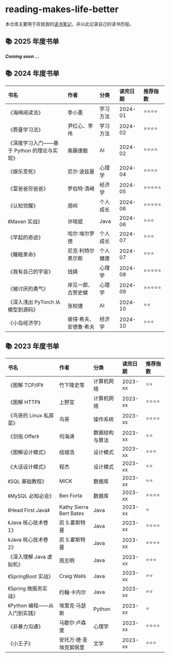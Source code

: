 # reading-makes-life-better

本仓库主要用于存放我的[<u>读书笔记</u>](https://shen-shanshan.github.io/categories/%E9%98%85%E8%AF%BB/)，并以此记录自己的读书历程。

## 📚 2025 年度书单

**_Coming soon ..._**

## 📚 2024 年度书单

|                    书名                    |          作者          |   分类   | 读完日期 | 推荐指数 |
| :----------------------------------------- | :--------------------- | :------- | :------- | :------- |
| 《海绵阅读法》                             | 李小墨                 | 学习方法 | 2024-01  | ⭐⭐⭐⭐     |
| 《费曼学习法》                             | 尹红心、李伟           | 学习方法 | 2024-02  | ⭐⭐⭐⭐     |
| 《深度学习入门——基于 Python 的理论与实现》 | 斋藤康毅               | AI       | 2024-02  | ⭐⭐⭐⭐     |
| 《娱乐至死》                               | 尼尔·波兹曼            | 心理学   | 2024-04  | ⭐⭐⭐⭐     |
| 《富爸爸穷爸爸》                           | 罗伯特·清崎            | 经济学   | 2024-05  | ⭐⭐⭐⭐⭐    |
| 《认知觉醒》                               | 周岭                   | 个人成长 | 2024-06  | ⭐⭐⭐⭐⭐    |
| 《Maven 实战》                             | 许晓斌                 | Java     | 2024-06  | ⭐⭐⭐      |
| 《早起的奇迹》                             | 哈尔·埃尔罗德          | 个人成长 | 2024-07  | ⭐⭐⭐      |
| 《睡眠革命》                               | 尼克·利特尔黑尔斯      | 个人健康 | 2024-07  | ⭐⭐⭐      |
| 《我有自己的宇宙》                         | 钱婧                   | 心理学   | 2024-08  | ⭐⭐⭐⭐⭐    |
| 《被讨厌的勇气》                           | 岸见一郎、古贺史健     | 心理学   | 2024-09  | ⭐⭐⭐⭐⭐    |
| 《深入浅出 PyTorch 从模型到源码》          | 张校捷                 | AI       | 2024-10  | ⭐⭐       |
| 《小岛经济学》                             | 彼得·希夫、安德鲁·希夫 | 经济学   | 2024-10  | ⭐⭐⭐      |

## 📚 2023 年度书单

|             书名              |          作者           |      分类      | 读完日期 | 推荐指数 |
| :---------------------------- | :---------------------- | :------------- | :------- | :------- |
| 《图解 TCP/IP》               | 竹下隆史等              | 计算机网络     | 2023-xx  | ⭐⭐       |
| 《图解 HTTP》                 | 上野宣                  | 计算机网络     | 2023-xx  | ⭐⭐⭐⭐     |
| 《鸟哥的 Linux 私房菜》       | 鸟哥                    | 操作系统       | 2023-xx  | ⭐⭐⭐⭐     |
| 《剑指 Offer》                | 何海涛                  | 数据结构与算法 | 2023-xx  | ⭐⭐       |
| 《图解设计模式》              | 结城浩                  | 设计模式       | 2023-xx  | ⭐⭐⭐      |
| 《大话设计模式》              | 程杰                    | 设计模式       | 2023-xx  | ⭐⭐       |
| 《SQL 基础教程》              | MICK                    | 数据库         | 2023-xx  | ⭐⭐       |
| 《MySQL 必知必会》            | Ben Forta               | 数据库         | 2023-xx  | ⭐⭐⭐⭐     |
| 《Head First Java》           | Kathy Sierra Bert Bates | Java           | 2023-xx  | ⭐        |
| 《Java 核心技术卷 1》         | 凯 S.霍斯特曼           | Java           | 2023-xx  | ⭐⭐⭐⭐     |
| 《Java 核心技术卷 2》         | 凯 S.霍斯特曼           | Java           | 2023-xx  | ⭐⭐⭐⭐     |
| 《深入理解 Java 虚拟机》      | 周志明                  | Java           | 2023-xx  | ⭐⭐⭐      |
| 《SpringBoot 实战》           | Craig Walls             | Java           | 2023-xx  | ⭐⭐       |
| 《Spring 微服务实战》         | 约翰·卡内尔             | Java           | 2023-xx  | ⭐⭐       |
| 《Python 编程——从入门到实践》 | 埃里克·马瑟斯           | Python         | 2023-xx  | ⭐        |
| 《非暴力沟通》                | 马歇尔·卢森堡           | 心理学         | 2023-xx  | ⭐⭐⭐⭐     |
| 《小王子》                    | 安托万·德·圣埃克絮佩里  | 文学           | 2023-xx  | ⭐⭐⭐      |
